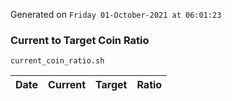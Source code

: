 Generated on `Friday 01-October-2021 at 06:01:23`

### Current to Target Coin Ratio
`current_coin_ratio.sh`

Date|Current|Target|Ratio
---|---|---|---
